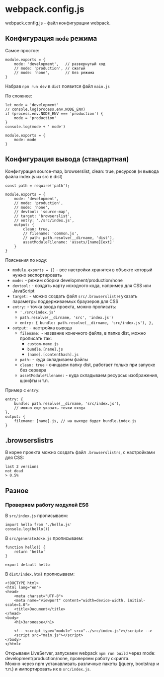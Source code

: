 # webpack.config.js
webpack.config.js - файл конфигурации webpack.

## Конфигурация `mode` режима
Самое простое:

    module.exports = {
        mode: 'development',   // развернутый код
        // mode: 'production', // сжатый
        // mode: 'none',       // без режима
    }

Набрав `npm run dev` в `dist` появится файл `main.js`

По сложнее:

    let mode = 'development'
    // console.log(process.env.NODE_ENV)
    if (process.env.NODE_ENV === 'production') {
        mode = 'production'
    }
    console.log(mode + ' mode')

    module.exports = {
        mode: mode
    }

## Конфигурация вывода (стандартная)
Конфигурация source-map, browserslist, clean: true, ресурсов (и вывода файла index.js из src в dist)

    const path = require('path');

    module.exports = {
        mode: 'development',
        // mode: 'production',
        // mode: 'none',
        // devtool: 'source-map',
        // target: 'browserslist',
        // entry: './src/index.js',
        output: {
            clean: true,
            // filename: 'common.js',
            // path: path.resolve(__dirname, 'dist'),
            assetModuleFilename: 'assets/[name][ext]'
        }
    }

Пояснения по коду:
- `module.exports = {}` - все настройки хранятся в объекте который нужно экспортировать
- `mode:` - режим сборки development/production/none
- `devtool:` - создать карту исходного кода, например для CSS или JavaScript
- `target:` - можно создать файл `src/.browserslist` и указать параметры поддерживаемых браузеров для CSS
- `entry:` - точка входа проекта, можно прописать:
    - `'./src/index.js'`
    - `path.resolve(__dirname, 'src', 'index.js')`
    - `entry: { bundle: path.resolve(__dirname, 'src/index.js'), },`
- `output:` - настройка вывода
    - `filename:` - название конечного файла, в папке dist, можно прописать так:
        - `custom-name.js`
        - `bundle.[name].js`
        - `[name].[contenthash].js`
    - `path:` - куда складываем файлы
    - `clean: true` - очищаем папку dist, работает только при запуске без сервера
    - `assetModuleFilename:` - куда складываем ресурсы: изображения, шрифты и т.п.

Пример с `entry`:

    entry: {
        bundle: path.resolve(__dirname, 'src/index.js'),
        // можно еще указать точки входа
    },
    output: {
        filename: [name].js, // на выходе будет bundle.index.js
    }

## .browserslistrs
В корне проекта можно создать файл `.browserslistrs`, с настройками для CSS:

    last 2 versions
    not dead
    > 0.5%

## Разное
### Проверяем работу модулей ES6
В `src/index.js` прописываем:

    import hello from './hello.js'
    console.log(hello())

В `src/generateJoke.js` прописываем:

    function hello() {
        return 'hello'
    }

    export default hello

В `dist/index.html` прописываем:

    <!DOCTYPE html>
    <html lang="en">
    <head>
        <meta charset="UTF-8">
        <meta name="viewport" content="width=device-width, initial-scale=1.0">
        <title>Document</title>
    </head>
    <body>
        <h1>Заголовок</h1>

        <!-- <script type="module" src="../src/index.js"></script> -->
        <script src="main.js"></script>
    </body>
    </html>

Открываем LiveServer, запускаем webpack `npm run build` через mode: development/production/none, проверяем работу скрипта.  
Можно через npm устанавливать различные пакеты (jquery, bootstrap и т.п.) и импортировать их в `src/index.js`.  
